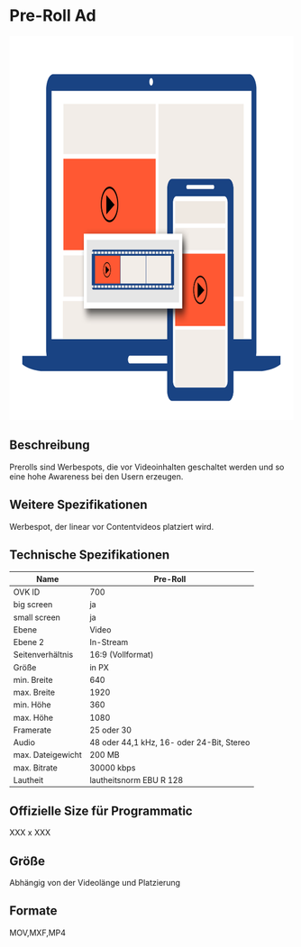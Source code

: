# Pre-Roll Ad
<img width="1024" height="682" alt="image" src="https://github.com/BVDW-org/ovk-docusaurus/blob/main/ovk/static/img/formats/OVK_WF_Video_Pre_Roll.png?raw=true" />


## Beschreibung
Prerolls sind Werbespots, die vor Videoinhalten geschaltet werden und so eine hohe Awareness bei den Usern erzeugen.

## Weitere Spezifikationen
Werbespot, der linear vor Contentvideos platziert wird.

## Technische Spezifikationen

| Name            | Pre-Roll       |
|-----------------|----------------|
| OVK ID          | 700            |
| big screen      | ja             |
| small screen    | ja             |
| Ebene           | Video          |
| Ebene 2         | In-Stream      |
| Seitenverhältnis| 16:9 (Vollformat)          |
| Größe           | in PX          |
| min. Breite     | 640            |
| max. Breite     | 1920           |
| min. Höhe       | 360            |
| max. Höhe       | 1080           |
| Framerate       | 25 oder 30     |
| Audio           | 48 oder 44,1 kHz, 16- oder 24-Bit, Stereo |
| max. Dateigewicht| 200 MB        |
| max. Bitrate    | 30000 kbps     |
| Lautheit        | lautheitsnorm EBU R 128 |

## Offizielle Size für Programmatic
XXX x XXX

## Größe
Abhängig von der Videolänge und Platzierung

## Formate
MOV,MXF,MP4
